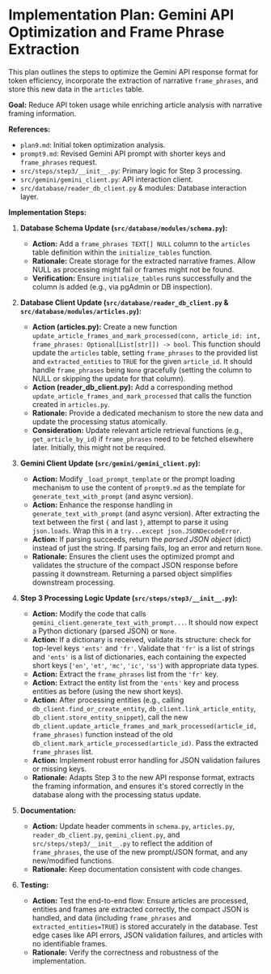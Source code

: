 # Implementation Plan: Gemini API Optimization and Frame Phrase Extraction

This plan outlines the steps to optimize the Gemini API response format for token efficiency, incorporate the extraction of narrative `frame_phrases`, and store this new data in the `articles` table.

**Goal:** Reduce API token usage while enriching article analysis with narrative framing information.

**References:**

- `plan9.md`: Initial token optimization analysis.
- `prompt9.md`: Revised Gemini API prompt with shorter keys and `frame_phrases` request.
- `src/steps/step3/__init__.py`: Primary logic for Step 3 processing.
- `src/gemini/gemini_client.py`: API interaction client.
- `src/database/reader_db_client.py` & modules: Database interaction layer.

**Implementation Steps:**

1.  **Database Schema Update (`src/database/modules/schema.py`):**

    - **Action:** Add a `frame_phrases TEXT[] NULL` column to the `articles` table definition within the `initialize_tables` function.
    - **Rationale:** Create storage for the extracted narrative frames. Allow NULL as processing might fail or frames might not be found.
    - **Verification:** Ensure `initialize_tables` runs successfully and the column is added (e.g., via pgAdmin or DB inspection).

2.  **Database Client Update (`src/database/reader_db_client.py` & `src/database/modules/articles.py`):**

    - **Action (articles.py):** Create a new function `update_article_frames_and_mark_processed(conn, article_id: int, frame_phrases: Optional[List[str]]) -> bool`. This function should update the `articles` table, setting `frame_phrases` to the provided list and `extracted_entities` to `TRUE` for the given `article_id`. It should handle `frame_phrases` being `None` gracefully (setting the column to NULL or skipping the update for that column).
    - **Action (reader_db_client.py):** Add a corresponding method `update_article_frames_and_mark_processed` that calls the function created in `articles.py`.
    - **Rationale:** Provide a dedicated mechanism to store the new data and update the processing status atomically.
    - **Consideration:** Update relevant article retrieval functions (e.g., `get_article_by_id`) if `frame_phrases` need to be fetched elsewhere later. Initially, this might not be required.

3.  **Gemini Client Update (`src/gemini/gemini_client.py`):**

    - **Action:** Modify `_load_prompt_template` or the prompt loading mechanism to use the content of `prompt9.md` as the template for `generate_text_with_prompt` (and async version).
    - **Action:** Enhance the response handling in `generate_text_with_prompt` (and async version). After extracting the text between the first `{` and last `}`, attempt to parse it using `json.loads`. Wrap this in a `try...except json.JSONDecodeError`.
    - **Action:** If parsing succeeds, return the _parsed JSON object_ (dict) instead of just the string. If parsing fails, log an error and return `None`.
    - **Rationale:** Ensures the client uses the optimized prompt and validates the structure of the compact JSON response before passing it downstream. Returning a parsed object simplifies downstream processing.

4.  **Step 3 Processing Logic Update (`src/steps/step3/__init__.py`):**

    - **Action:** Modify the code that calls `gemini_client.generate_text_with_prompt...`. It should now expect a Python dictionary (parsed JSON) or `None`.
    - **Action:** If a dictionary is received, validate its structure: check for top-level keys `'ents'` and `'fr'`. Validate that `'fr'` is a list of strings and `'ents'` is a list of dictionaries, each containing the expected short keys (`'en'`, `'et'`, `'mc'`, `'ic'`, `'ss'`) with appropriate data types.
    - **Action:** Extract the `frame_phrases` list from the `'fr'` key.
    - **Action:** Extract the entity list from the `'ents'` key and process entities as before (using the new short keys).
    - **Action:** After processing entities (e.g., calling `db_client.find_or_create_entity`, `db_client.link_article_entity`, `db_client.store_entity_snippet`), call the new `db_client.update_article_frames_and_mark_processed(article_id, frame_phrases)` function instead of the old `db_client.mark_article_processed(article_id)`. Pass the extracted `frame_phrases` list.
    - **Action:** Implement robust error handling for JSON validation failures or missing keys.
    - **Rationale:** Adapts Step 3 to the new API response format, extracts the framing information, and ensures it's stored correctly in the database along with the processing status update.

5.  **Documentation:**

    - **Action:** Update header comments in `schema.py`, `articles.py`, `reader_db_client.py`, `gemini_client.py`, and `src/steps/step3/__init__.py` to reflect the addition of `frame_phrases`, the use of the new prompt/JSON format, and any new/modified functions.
    - **Rationale:** Keep documentation consistent with code changes.

6.  **Testing:**
    - **Action:** Test the end-to-end flow: Ensure articles are processed, entities and frames are extracted correctly, the compact JSON is handled, and data (including `frame_phrases` and `extracted_entities=TRUE`) is stored accurately in the database. Test edge cases like API errors, JSON validation failures, and articles with no identifiable frames.
    - **Rationale:** Verify the correctness and robustness of the implementation.
